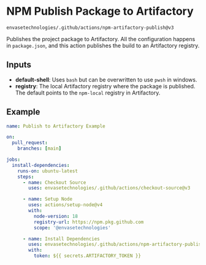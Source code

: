# NPM Publish Package to Artifactory

`envasetechnologies/.github/actions/npm-artifactory-publish@v3`

Publishes the project package to Artifactory. All the configuration happens in `package.json`, and this action publishes the build to an Artifactory registry.

## Inputs
- **default-shell**: Uses `bash` but can be overwritten to use `pwsh` in windows.
- **registry**: The local Artifactory registry where the package is published. The default points to the `npm-local` registry in Artifactory.

## Example

```yaml
name: Publish to Artifactory Example

on:
  pull_request:
    branches: [main]

jobs:
  install-dependencies:
    runs-on: ubuntu-latest
    steps:
      - name: Checkout Source
        uses: envasetechnologies/.github/actions/checkout-source@v3

      - name: Setup Node
        uses: actions/setup-node@v4
        with:
          node-version: 18
          registry-url: https://npm.pkg.github.com
          scope: '@envasetechnologies'

      - name: Install Dependencies
        uses: envasetechnologies/.github/actions/npm-artifactory-publish@v3
        with:
          token: ${{ secrets.ARTIFACTORY_TOKEN }}
```

